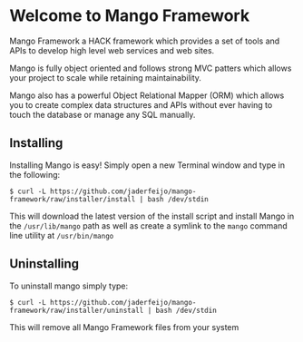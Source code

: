 Welcome to Mango Framework
====================================

Mango Framework a HACK framework which provides a set of tools and APIs
to develop high level web services and web sites.

Mango is fully object oriented and follows strong MVC patters which allows
your project to scale while retaining maintainability.

Mango also has a powerful Object Relational Mapper (ORM) which allows you
to create complex data structures and APIs without ever having to touch
the database or manage any SQL manually.

Installing
------------------------------------

Installing Mango is easy! Simply open a new Terminal window and type in
the following:

 `$ curl -L https://github.com/jaderfeijo/mango-framework/raw/installer/install | bash /dev/stdin`
 
This will download the latest version of the install script and install Mango in the `/usr/lib/mango`
path as well as create a symlink to the `mango` command line utility at `/usr/bin/mango`

Uninstalling
------------------------------------

To uninstall mango simply type:

 `$ curl -L https://github.com/jaderfeijo/mango-framework/raw/installer/uninstall | bash /dev/stdin`
 
This will remove all Mango Framework files from your system